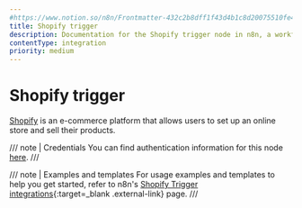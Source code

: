 ```yaml
---
#https://www.notion.so/n8n/Frontmatter-432c2b8dff1f43d4b1c8d20075510fe4
title: Shopify trigger
description: Documentation for the Shopify trigger node in n8n, a workflow automation platform. Includes details of operations and configuration, and links to examples and credentials information.
contentType: integration
priority: medium
---
```


# Shopify trigger

[Shopify](https://www.shopify.com/) is an e-commerce platform that allows users to set up an online store and sell their products.

/// note | Credentials
You can find authentication information for this node [here](/integrations/builtin/credentials/shopify/).
///

///  note  | Examples and templates
For usage examples and templates to help you get started, refer to n8n's [Shopify Trigger integrations](https://n8n.io/integrations/shopify-trigger/){:target=_blank .external-link} page.
///
